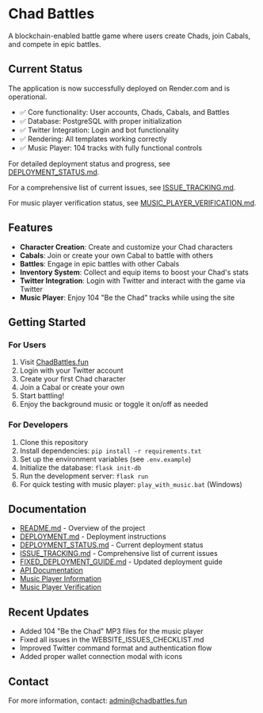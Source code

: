 # Chad Battles

A blockchain-enabled battle game where users create Chads, join Cabals, and compete in epic battles.

## Current Status

The application is now successfully deployed on Render.com and is operational.

- ✅ Core functionality: User accounts, Chads, Cabals, and Battles
- ✅ Database: PostgreSQL with proper initialization
- ✅ Twitter Integration: Login and bot functionality
- ✅ Rendering: All templates working correctly
- ✅ Music Player: 104 tracks with fully functional controls

For detailed deployment status and progress, see [DEPLOYMENT_STATUS.md](DEPLOYMENT_STATUS.md).

For a comprehensive list of current issues, see [ISSUE_TRACKING.md](ISSUE_TRACKING.md).

For music player verification status, see [MUSIC_PLAYER_VERIFICATION.md](MUSIC_PLAYER_VERIFICATION.md).

## Features

- **Character Creation**: Create and customize your Chad characters
- **Cabals**: Join or create your own Cabal to battle with others
- **Battles**: Engage in epic battles with other Cabals
- **Inventory System**: Collect and equip items to boost your Chad's stats
- **Twitter Integration**: Login with Twitter and interact with the game via Twitter
- **Music Player**: Enjoy 104 "Be the Chad" tracks while using the site

## Getting Started

### For Users

1. Visit [ChadBattles.fun](https://chadbattles.fun)
2. Login with your Twitter account
3. Create your first Chad character
4. Join a Cabal or create your own
5. Start battling!
6. Enjoy the background music or toggle it on/off as needed

### For Developers

1. Clone this repository
2. Install dependencies: `pip install -r requirements.txt`
3. Set up the environment variables (see `.env.example`)
4. Initialize the database: `flask init-db`
5. Run the development server: `flask run`
6. For quick testing with music player: `play_with_music.bat` (Windows)

## Documentation

- [README.md](README.md) - Overview of the project
- [DEPLOYMENT.md](DEPLOYMENT.md) - Deployment instructions
- [DEPLOYMENT_STATUS.md](DEPLOYMENT_STATUS.md) - Current deployment status
- [ISSUE_TRACKING.md](ISSUE_TRACKING.md) - Comprehensive list of current issues
- [FIXED_DEPLOYMENT_GUIDE.md](FIXED_DEPLOYMENT_GUIDE.md) - Updated deployment guide
- [API Documentation](docs/api.md)
- [Music Player Information](MUSIC_PLAYER_README.md)
- [Music Player Verification](MUSIC_PLAYER_VERIFICATION.md)

## Recent Updates

- Added 104 "Be the Chad" MP3 files for the music player
- Fixed all issues in the WEBSITE_ISSUES_CHECKLIST.md
- Improved Twitter command format and authentication flow
- Added proper wallet connection modal with icons

## Contact

For more information, contact: admin@chadbattles.fun 